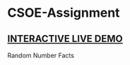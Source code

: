 # CSOE-Assignment
## [INTERACTIVE LIVE DEMO](http://raw.githack.com/108119080/CSOE-Assignment/index.html)
Random Number Facts
